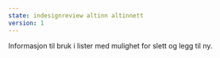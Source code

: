 ```yaml
---
state: indesignreview altinn altinnett
version: 1
---
```

Informasjon til bruk i lister med mulighet for slett og legg til ny.
